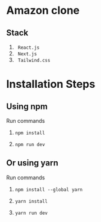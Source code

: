 # Amazon clone

## Stack

1) ``` React.js```
2) ``` Next.js```
1) ``` Tailwind.css```

# Installation Steps

## Using npm

Run commands

1) ```npm install```


2) ```npm run dev```


## Or using yarn

Run commands 

1) ```npm install --global yarn```

2) ```yarn install```

3) ```yarn run dev```

